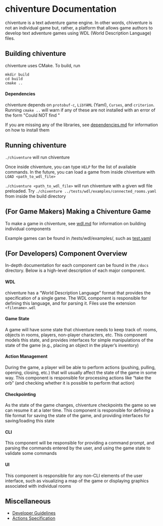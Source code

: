 # chiventure Documentation

chiventure is a text adventure game engine. In other words, chiventure is not an individual game but, rather, a platform that allows game authors to develop text adventure games using WDL (World Description Language) files.

## Building chiventure

chiventure uses CMake. To build, run
```
mkdir build
cd build
cmake ..
```

#### Dependencies

chiventure depends on `protobuf-c`, `LibYAML` (Yaml), `Curses`, and `criterion`. Running `cmake ..` will warn if any of these are not installed with an error of the form "Could NOT find <library>"

If you are missing any of the libraries, see [dependencies.md](dependencies.md) for information on how to install them

## Running chiventure

`./chiventure` will run chiventure

Once inside chiventure, you can type `HELP` for the list of available commands. In the future, you can load a game from inside chiventure with `LOAD <path_to_wdl_file>`

`./chiventure <path_to_wdl_file>` will run chiventure with a given wdl file preloaded. Try `./chiventure ../tests/wdl/examples/connected_rooms.yaml` from inside the build directory

## (For Game Makers) Making a Chiventure Game

To make a game in chiventure, see [wdl.md](wdl.md) for information on building individual components

Example games can be found in /tests/wdl/examples/, such as [test.yaml](/tests/wdl/examples/test.yaml)

## (For Developers) Component Overview

In-depth documentation for each component can be found in the `/docs` directory. Below is a high-level description of each major component.

#### WDL 

chiventure has a “World Description Language” format that provides the specification of a single game. The WDL component is responsible for defining this language, and for parsing it. Files use the extension `<filename>.wdl`

#### Game State

A game will have some state that chiventure needs to keep track of: rooms, objects in rooms, players, non-player characters, etc. This component models this state, and provides interfaces for simple manipulations of the state of the game (e.g., placing an object in the player’s inventory)

#### Action Management

During the game, a player will be able to perform actions (pushing, pulling, opening, closing, etc.) that will usually affect the state of the game in some way. This component is responsible for processing actions like “take the orb” (and checking whether it is possible to perform that action)

#### Checkpointing

As the state of the game changes, chiventure checkpoints the game so we can resume it at a later time. This component is responsible for defining a file format for saving the state of the game, and providing interfaces for saving/loading this state

#### CLI 

This component will be responsible for providing a command prompt, and parsing the commands entered by the user, and using the game state to validate some commands

#### UI

This component is responsible for any non-CLI elements of the user interface, such as visualizing a map of the game or displaying graphics associated with individual rooms

## Miscellaneous

* [Developer Guidelines](developer.md)
* [Actions Specification](actions.md)
